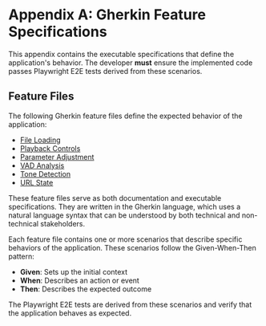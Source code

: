 [//]: # ( vibe-player-v3/docs/refactor-plan/appendix-a-gherkin-specifications.md )
# Appendix A: Gherkin Feature Specifications

This appendix contains the executable specifications that define the application's behavior. The developer **must**
ensure the implemented code passes Playwright E2E tests derived from these scenarios.

## Feature Files

The following Gherkin feature files define the expected behavior of the application:

- [File Loading](gherkin/file_loading.feature)
- [Playback Controls](gherkin/playback_controls.feature)
- [Parameter Adjustment](gherkin/parameter_adjustment.feature)
- [VAD Analysis](gherkin/vad_analysis.feature)
- [Tone Detection](gherkin/tone_analysis.feature)
- [URL State](gherkin/url_state.feature)

These feature files serve as both documentation and executable specifications. They are written in the Gherkin language, which uses a natural language syntax that can be understood by both technical and non-technical stakeholders.

Each feature file contains one or more scenarios that describe specific behaviors of the application. These scenarios follow the Given-When-Then pattern:

- **Given**: Sets up the initial context
- **When**: Describes an action or event
- **Then**: Describes the expected outcome

The Playwright E2E tests are derived from these scenarios and verify that the application behaves as expected.